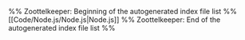 %% Zoottelkeeper: Beginning of the autogenerated index file list  %%
 [[Code/Node.js/Node.js|Node.js]]
%% Zoottelkeeper: End of the autogenerated index file list  %%
